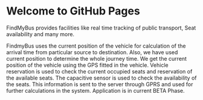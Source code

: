 # Welcome to GitHub Pages

FindMyBus provides facilities like real time tracking of public transport, Seat availability and many more.

FindmyBus uses the current position of the vehicle for calculation of the arrival time from particular source to destination. Also, we have used current position to determine the whole journey time. We get the current position of the vehicle using the GPS fitted in the vehicle. Vehicle reservation is used to check the current occupied seats and reservation of the available seats. The capacitive sensor is used to check the availability of the seats. This information is sent to the server through GPRS and used for further calculations in the system. Application is in current BETA Phase.
